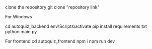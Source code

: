 clone the repository
git clone "repository link"

For Windows

cd autoquiz_backend
env\Scripts\activate
pip install requirements.txt
python main.py

For frontend
cd autoquiz_frontend
npm i
npm run dev
